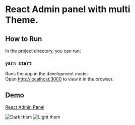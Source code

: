 # React Admin panel with multi Theme.


## How to Run

In the project directory, you can run:

### `yarn start`

Runs the app in the development mode.\
Open [http://localhost:3000](http://localhost:3000) to view it in the browser.

## Demo

[React Admin Panel](https://simple-admin-panel.vercel.app/)

![Dark them](https://i.imgur.com/jMJ4Ua6.png)
![Light them](https://i.imgur.com/gkbSG0D.png)